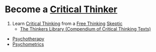 # Become a [Critical Thinker](https://en.wikipedia.org/wiki/Category:Critical_thinking_skills)

1. Learn [Critical Thinking](https://en.wikipedia.org/wiki/Category:Critical_thinking) from a [Free Thinking](https://en.wikipedia.org/wiki/Category:Freethought) [Skeptic](https://en.wikipedia.org/wiki/Category:Skepticism)
    - [The Thinkers Library (Compendium of Critical Thinking Texts)](https://en.wikipedia.org/wiki/Thinker%27s_Library)

- [Psychotherapy](https://en.wikipedia.org/wiki/Category:Psychotherapy)
- [Psychometrics](https://en.wikipedia.org/wiki/Category:Psychometrics)